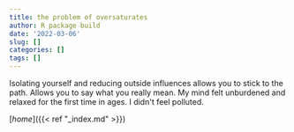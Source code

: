 ```yaml
---
title: the problem of oversaturates
author: R package build
date: '2022-03-06'
slug: []
categories: []
tags: []
---
```


Isolating yourself and reducing outside influences allows you to stick to the path. Allows you to say what you really mean. My mind felt unburdened and relaxed for the first time in ages. I didn't feel polluted.

[*home*]({{< ref "_index.md" >}})